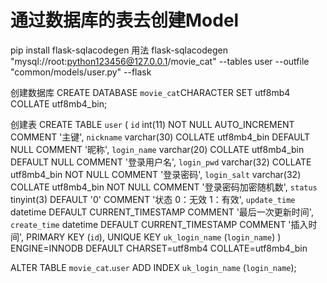 # 通过数据库的表去创建Model
pip install flask-sqlacodegen
用法
flask-sqlacodegen "mysql://root:python123456@127.0.0.1/movie_cat" --tables user --outfile "common/models/user.py" --flask


创建数据库
CREATE DATABASE `movie_cat`CHARACTER SET utf8mb4 COLLATE utf8mb4_bin; 

创建表
CREATE TABLE `user` (
  `id` int(11) NOT NULL AUTO_INCREMENT COMMENT '主键',
  `nickname` varchar(30) COLLATE utf8mb4_bin DEFAULT NULL COMMENT '昵称',
  `login_name` varchar(20) COLLATE utf8mb4_bin DEFAULT NULL COMMENT '登录用户名',
  `login_pwd` varchar(32) COLLATE utf8mb4_bin NOT NULL COMMENT '登录密码',
  `login_salt` varchar(32) COLLATE utf8mb4_bin NOT NULL COMMENT '登录密码加密随机数',
  `status` tinyint(3) DEFAULT '0' COMMENT '状态 0：无效 1：有效',
  `update_time` datetime DEFAULT CURRENT_TIMESTAMP COMMENT '最后一次更新时间',
  `create_time` datetime DEFAULT CURRENT_TIMESTAMP COMMENT '插入时间',
  PRIMARY KEY (`id`),
  UNIQUE KEY `uk_login_name` (`login_name`)
) ENGINE=INNODB DEFAULT CHARSET=utf8mb4 COLLATE=utf8mb4_bin

ALTER TABLE `movie_cat`.`user` ADD INDEX `uk_login_name` (`login_name`);

